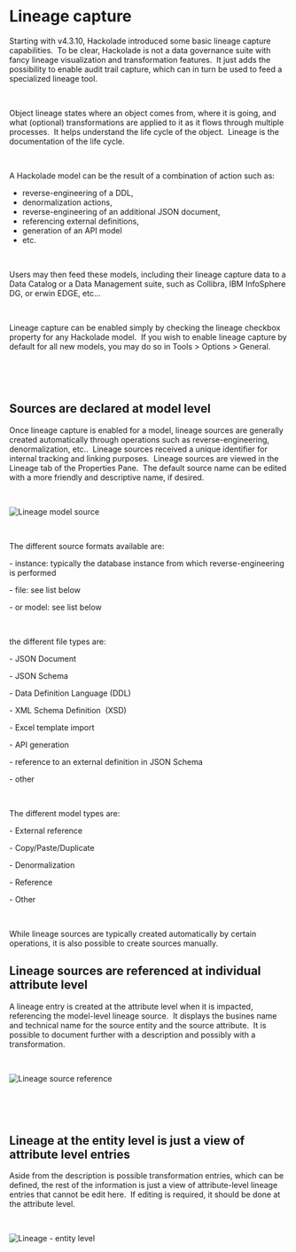 # Lineage capture

Starting with v4.3.10, Hackolade introduced some basic lineage capture capabilities.&nbsp; To be clear, Hackolade is not a data governance suite with fancy lineage visualization and transformation features.&nbsp; It just adds the possibility to enable audit trail capture, which can in turn be used to feed a specialized lineage tool.

&nbsp;

Object lineage states where an object comes from, where it is going, and what (optional) transformations are applied to it as it flows through multiple processes.&nbsp; It helps understand the life cycle of the object.&nbsp; Lineage is the documentation of the life cycle.

&nbsp;

A Hackolade model can be the result of a combination of action such as:&nbsp;

* reverse-engineering of a DDL,&nbsp;
* denormalization actions,&nbsp;
* reverse-engineering of an additional JSON document,&nbsp;
* referencing external definitions,
* generation of an API model
* etc.

&nbsp;

Users may then feed these models, including their lineage capture data to a Data Catalog or a Data Management suite, such as Collibra, IBM InfoSphere DG, or erwin EDGE, etc…

&nbsp;

Lineage capture can be enabled simply by checking the lineage checkbox property for any Hackolade model.&nbsp; If you wish to enable lineage capture by default for all new models, you may do so in Tools \> Options \> General.

&nbsp;

&nbsp;

## Sources are declared at model level

Once lineage capture is enabled for a model, lineage sources are generally created automatically through operations such as reverse-engineering, denormalization, etc..&nbsp; Lineage sources received a unique identifier for internal tracking and linking purposes.&nbsp; Lineage sources are viewed in the Lineage tab of the Properties Pane.&nbsp; The default source name can be edited with a more friendly and descriptive name, if desired.

&nbsp;

![Lineage model source](<lib/Lineage model source.png>)

&nbsp;

The different source formats available are:&nbsp;

\- instance: typically the database instance from which reverse-engineering is performed

\- file: see list below

\- or model: see list below

&nbsp;

the different file types are:

\- JSON Document

\- JSON Schema

\- Data Definition Language (DDL)

\- XML Schema Definition&nbsp; (XSD)

\- Excel template import

\- API generation

\- reference to an external definition in JSON Schema

\- other

&nbsp;

The different model types are:

\- External reference

\- Copy/Paste/Duplicate

\- Denormalization

\- Reference

\- Other

&nbsp;

While lineage sources are typically created automatically by certain operations, it is also possible to create sources manually.

## Lineage sources are referenced at individual attribute level

A lineage entry is created at the attribute level when it is impacted, referencing the model-level lineage source.&nbsp; It displays the busines name and technical name for the source entity and the source attribute.&nbsp; It is possible to document further with a description and possibly with a transformation.

&nbsp;

![Lineage source reference](<lib/Lineage source reference.png>)

&nbsp;

&nbsp;

## Lineage at the entity level is just a view of attribute level entries

Aside from the description is possible transformation entries, which can be defined, the rest of the information is just a view of attribute-level lineage entries that cannot be edit here.&nbsp; If editing is required, it should be done at the attribute level.

&nbsp;

![Lineage - entity level](<lib/Lineage - entity level.png>)

&nbsp;

